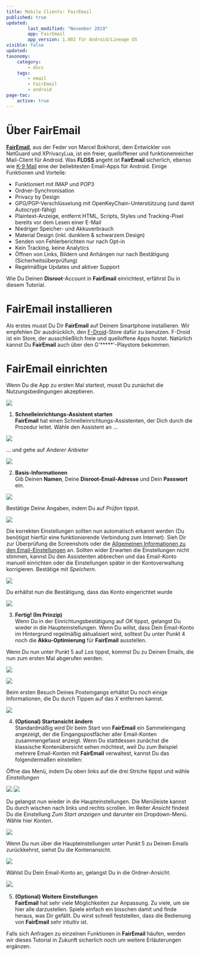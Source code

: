 ```yaml
---
title: Mobile Clients: FairEmail
published: true
updated:
        last_modified: "November 2019"
        app: FairEmail
        app_version: 1.802 für Android/Lineage OS
visible: false
updated:
taxonomy:
    category:
        - docs
    tags:
        - email
        - FairEmail
        - android
page-toc:
    active: true
---
```


# Über FairEmail

**[FairEmail](https://email.faircode.eu/)**, aus der Feder von Marcel Bokhorst, dem Entwickler von NetGuard und XPrivacyLua, ist ein freier, quelloffener und funktionenreicher Mail-Client für Android. Was **FLOSS** angeht ist **FairEmail** sicherlich, ebenso wie [K-9 Mail](/tutorials/email/clients/mobile/k9) eine der beliebtesten Email-Apps für Android. Einige Funktionen und Vorteile:

 - Funktioniert mit IMAP und POP3
 - Ordner-Synchronisation
 - Privacy by Design
 - GPG/PGP-Verschlüsselung mit OpenKeyChain-Unterstützung (und damit Autocrypt-fähig)
 - Plaintext-Anzeige, entfernt HTML, Scripts, Styles und Tracking-Pixel bereits vor dem Lesen einer E-Mail
 - Niedriger Speicher- und Akkuverbrauch
 - Material Design (inkl. dunklem & schwarzem Design)
 - Senden von Fehlerberichten nur nach Opt-in
 - Kein Tracking, keine Analytics
 - Öffnen von Links, Bildern und Anhängen nur nach Bestätigung (Sicherheitsüberprüfung)
 - Regelmäßige Updates und aktiver Support

Wie Du Deinen **Disroot**-Account in **FairEmail** einrichtest, erfährst Du in diesem Tutorial.

# FairEmail installieren

Als erstes musst Du Dir **FairEmail** auf Deinem Smartphone installieren. Wir empfehlen Dir ausdrücklich, den [F-Droid](https://f-droid.org/)-Store dafür zu benutzen. F-Droid ist ein Store, der ausschließlich freie und quelloffene Apps hostet. Natürlich kannst Du **FairEmail** auch über den G'*****'-Playstore bekommen.

# FairEmail einrichten

Wenn Du die App zu ersten Mal startest, musst Du zunächst die Nutzungsbedingungen akzeptieren.

![](de/fairemail_setup_01.png)

1. **Schnelleinrichtungs-Assistent starten**<br>
**FairEmail** hat einen Schnelleinrichtungs-Assistenten, der Dich durch die Prozedur leitet. Wähle den Assistent an ...

![](de/fairemail_setup_02.png)

... und gehe auf *Anderer Anbieter*

![](de/fairemail_setup_03.png)

2. **Basis-Informationen**<br>
Gib Deinen **Namen**, Deine **Disroot-Email-Adresse** und Dein **Passwort** ein.

![](de/fairemail_setup_04.png)

Bestätige Deine Angaben, indem Du auf *Prüfen* tippst.

![](de/fairemail_setup_05.png)

Die korrekten Einstellungen sollten nun automatisch erkannt werden (Du benötigst hierfür eine funktionierende Verbindung zum Internet). Sieh Dir zur Überprüfung die Screenshots oder die [Allgemeinen Informationen zu den Email-Einstellungen](/tutorials/email/settings) an. Sollten wider Erwarten die Einstellungen nicht stimmen, kannst Du den Assistenten abbrechen und das Email-Konto manuell einrichten oder die Einstellungen später in der Kontoverwaltung korrigieren. Bestätige mit *Speichern*.

![](de/fairemail_setup_06.png)

Du erhältst nun die Bestätigung, dass das Konto eingerichtet wurde

![](de/fairemail_setup_07.png)

3. **Fertig! (Im Prinzip)**<br>
Wenn Du in der Einrichtungsbestätigung auf *OK* tippst, gelangst Du wieder in die Haupteinstellungen. Wenn Du willst, dass Dein Email-Konto im Hintergrund regelmäßig aktualisiert wird, solltest Du unter Punkt 4 noch die **Akku-Optimierung** für **FairEmail** ausstellen.

Wenn Du nun unter Punkt 5 auf *Los* tippst, kommst Du zu Deinen Emails, die nun zum ersten Mal abgerufen werden.

![](de/fairemail_setup_08.png)

![](de/fairemail_setup_09.png)

Beim ersten Besuch Deines Posteingangs erhältst Du noch einige Informationen, die Du durch Tippen auf das *X* entfernen kannst.

![](de/fairemail_setup_10.png)

4. **(Optional) Startansicht ändern**<br>
Standardmäßig wird Dir beim Start von **FairEmail** ein Sammeleingang angezeigt, der die Eingangspostfächer aller Email-Konten zusammengefasst anzeigt. Wenn Du stattdessen zunächst die klassische Kontenübersicht sehen möchtest, weil Du zum Beispiel mehrere Email-Konten mit **FairEmail** verwaltest, kannst Du das folgendermaßen einstellen:

Öffne das Menü, indem Du oben links auf die drei Striche tippst und wähle *Einstellungen*

![](de/fairemail_setup_11.png) ![](de/fairemail_setup_12.png)

Du gelangst nun wieder in die Haupteinstellungen. Die Menüleiste kannst Du durch wischen nach links und rechts scrollen. Im Reiter *Ansicht* findest Du die Einstellung *Zum Start anzeigen* und darunter ein Dropdown-Menü. Wähle hier *Konten*.

![](de/fairemail_setup_13.png)

Wenn Du nun über die Haupteinstellungen unter Punkt 5 zu Deinen Emails zurückkehrst, siehst Du die Kontenansicht.

![](de/fairemail_setup_14.png)

Wählst Du Dein Email-Konto an, gelangst Du in die Ordner-Ansicht.

![](de/fairemail_setup_15.png).

5. **(Optional) Weitere Einstellungen**<br>
**FairEmail** hat sehr viele Möglichkeiten zur Anpassung. Zu viele, um sie hier alle darzustellen. Spiele einfach ein bisschen damit und finde heraus, was Dir gefällt. Du wirst schnell feststellen, dass die Bedienung von **FairEmail** sehr intuitiv ist.

Falls sich Anfragen zu einzelnen Funktionen in **FairEmail** häufen, werden wir dieses Tutorial in Zukunft sicherlich noch um weitere Erläuterungen ergänzen.
